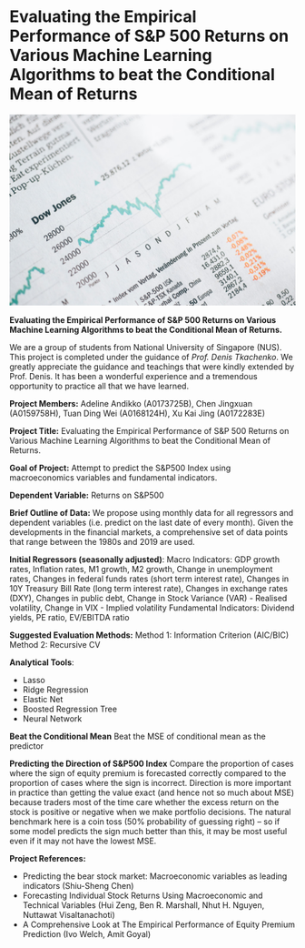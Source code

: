 # Evaluating the Empirical Performance of S&P 500 Returns on Various Machine Learning Algorithms to beat the Conditional Mean of Returns

![alt text](markus-spiske-5gGcn2PRrtc-unsplash-2.jpg)

**Evaluating the Empirical Performance of S&P 500 Returns on Various Machine Learning Algorithms to beat the Conditional Mean of Returns.**

We are a group of students from National University of Singapore (NUS). This project is completed under the guidance of *Prof. Denis Tkachenko*. We greatly appreciate the guidance and teachings that were kindly extended by Prof. Denis. It has been a wonderful experience and a tremendous opportunity to practice all that we have learned. 

**Project Members:** Adeline Andikko (A0173725B), Chen Jingxuan (A0159758H), Tuan Ding Wei (A0168124H), Xu Kai Jing (A0172283E)

**Project Title:** Evaluating the Empirical Performance of S&P 500 Returns on Various Machine Learning Algorithms to beat the Conditional Mean of Returns.

**Goal of Project:** Attempt to predict the S&P500 Index using macroeconomics variables and fundamental indicators.

**Dependent Variable:** Returns on S&P500 

**Brief Outline of Data:**
We propose using monthly data for all regressors and dependent variables (i.e. predict on the last date of every month). Given the developments in the financial markets, a comprehensive set of data points that range between the 1980s and 2019 are used. 

**Initial Regressors (seasonally adjusted)**:
Macro Indicators: GDP growth rates, Inflation rates, M1 growth, M2 growth, Change in unemployment rates, Changes in federal funds rates (short term interest rate), Changes in 10Y Treasury Bill Rate (long term interest rate), Changes in exchange rates (DXY), Changes in public debt, Change in Stock Variance (VAR)  - Realised volatility,  Change in VIX  - Implied volatility
Fundamental Indicators: Dividend yields, PE ratio, EV/EBITDA ratio

**Suggested Evaluation Methods:**
Method 1: Information Criterion (AIC/BIC) 
Method 2: Recursive CV

**Analytical Tools**:
  * Lasso
  * Ridge Regression
  * Elastic Net
  * Boosted Regression Tree
  * Neural Network 

**Beat the Conditional Mean**
Beat the MSE of conditional mean as the predictor

**Predicting the Direction of S&P500 Index**
Compare the proportion of cases where the sign of equity premium is forecasted correctly compared to the proportion of cases where the sign is incorrect. Direction is more important in practice than getting the value exact (and hence not so much about MSE) because traders most of the time care whether the excess return on the stock is positive or negative when we make portfolio decisions. The natural benchmark here is a coin toss (50% probability of guessing right) – so if some model predicts the sign much better than this, it may be most useful even if it may not have the lowest MSE.


**Project References:**
* Predicting the bear stock market: Macroeconomic variables as leading indicators (Shiu-Sheng Chen)
* Forecasting Individual Stock Returns Using Macroeconomic and Technical Variables (Hui Zeng,	Ben R. Marshall, Nhut H. Nguyen, Nuttawat Visaltanachoti)
* A Comprehensive Look at The Empirical Performance of Equity Premium Prediction (Ivo Welch, Amit Goyal)
